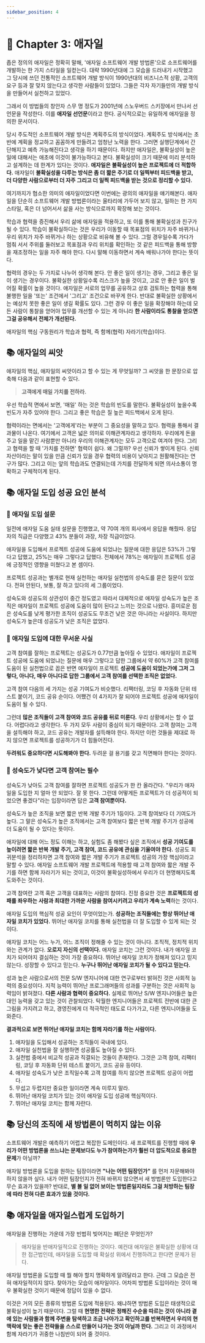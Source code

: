 ```yaml
---
sidebar_position: 4
---
```


# 🌈 Chapter 3: 애자일
좁은 정의의 애자일은 정확히 말해, '애자일 소프트웨어 개발 방법론'으로 소프트웨어를 개발하는 한 가지 스타일을 일컫는다. 대략 1990년대에 그 모습을 드러내기 시작했고 그 당시에 쓰던 전통적인 소프트웨어 개발 방식이 1990년대의 비즈니스적 상황, 고객의 요구 등과 잘 맞지 않는다고 생각한 사람들이 있었다. 그들은 각자 자기들만의 개발 방식을 만들어서 실천하고 있었다.   

그래서 이 방법들의 창안자 스무 명 정도가 2001년에 스노우버드 스키장에서 만나서 선언문을 작성한다. 이를 **애자일 선언문**이라고 한다. 공식적으로는 유일하게 애자일을 정의한 문서이다.   

당시 주도적인 소프트웨어 개발 방식은 계획주도의 방식이었다. 계획주도 방식에서는 초반에 계획을 정교하고 꼼꼼하게 만들려고 엄청난 노력을 한다. 그러면 실행단계에서 간단해지고 예측 가능해진다고 생각을 하기 때문이다. 하지만 애자일은, 불확실성이 높은 일에 대해서는 애초에 이것이 불가능하다고 본다. 불확실성이 크기 때문에 미리 분석하고 설계하는 데 한계가 있다는 것이다. **애자일은 불확실성이 높은 프로젝트에 더 적합하다.** 애자일이 **불확실성을 다루는 방식은 좀 더 짧은 주기로 더 일찍부터 피드백을 받고, 더 다양한 사람으로부터 더 자주 그리고 더 일찍 피드백을 받는 것으로 정리할 수 있다.**   

여기까지가 협소한 의미의 애자일이었다면 이번에는 광의의 애자일을 얘기해본다. 애자일을 단순히 소프트웨어 개발 방법론이라는 울타리에 가두어 보지 않고, 일하는 한 가지 스타일, 혹은 더 넘어서서 삶을 사는 방식으로까지 확장해 보는 것이다.   

학습과 협력을 증진해서 우리 삶에 애자일을 적용하고, 또 이를 통해 불확실성과 친구가 될 수 있다.  학습이 불확실하다는 것은 우리가 이동할 때 목표점의 위치가 자주 바뀌거나 우리 위치가 자주 바뀌거나 하는 상황으로 비유해 볼 수 있다. 그럴 경우일수록 가다가 멈춰 서서 주위를 둘러보고 목표점과 우리 위치를 확인하는 것 같은 피드백을 통해 방향을 재조정하는 일을 자주 해야 한다. 다시 말해 이동하면서 계속 배워나가야 한다는 뜻이다.   

협력의 경우는 두 가지로 나누어 생각해 본다. 안 좋은 일이 생기는 경우, 그리고 좋은 일이 생기는 경우이다. 불확실한 상황일수록 리스크가 높을 것이고, 고로 안 좋은 일이 벌어질 확률이 높을 것이다. 애자일은 서로의 업무를 공유하고 상호 검토하는 협력을 통해 불행한 일을 '또는' 조건에서 '그리고' 조건으로 바꾸게 한다. 반대로 불확실한 상황에서는 예상치 못한 좋은 일이 생길 확률도 있다. 그런 경우 이 좋은 일을 확장해야 하는데 모든 사람이 통찰을 얻어야 업무를 개선할 수 있는 게 아니라 **한 사람이라도 통찰을 얻으면 그걸 공유해서 전체가 개선된다.**   

애자일의 핵심 구동원리가 학습과 협력, 즉 함께(협력) 자라기(학습)이다.

## 📚 애자일의 씨앗
애자일의 핵심, 애자일의 씨앗이라고 할 수 있는 게 무엇일까? 그 씨앗을 한 문장으로 압축해 다음과 같이 표현할 수 있다.

> **고객에게 매일 가치를 전하라.**

우선 학습적 면에서 보면, '매일' 하는 것은 학습의 빈도를 말한다. 불확실성이 높을수록 빈도가 자주 있어야 한다. 그리고 좋은 학습은 질 높은 피드백에서 오게 된다.   

협력이라는 면에서는 '고객에게'라는 부분이 그 중요성을 말하고 있다. 협력을 통해서 결과물이 나온다. 여기에서 고객은 넓은 의미로 이해관계자라고 생각하자. 우리에게 돈을 주고 일을 맡긴 사람뿐만 아니라 우리의 이해관계자는 모두 고객으로 여겨야 한다. 그리고 협력을 할 때 '가치를 전하면' 협력이 쉽다. 왜 그럴까? 우선 신뢰가 쌓이게 된다. 신뢰 자산이라는 말이 있을 만큼 신뢰가 있을 경우 협력의 비용이 낮아지고 원활해진다는 연구가 많다. 그리고 이는 앞의 학습과도 연결되는데 가치를 전달하게 되면 의사소통이 명확하고 구체적이게 된다.

## 📚 애자일 도입 성공 요인 분석

### 🎈 애자일 도입 설문
일전에 애자일 도움 실태 설문을 진행했고, 약 70여 개의 회사에서 응답을 해줬따. 응답자의 직급은 다양했고 43% 분들이 과장, 차장 직급이었다.   

애자일을 도입해서 프로젝트 성공에 도움에 되었냐는 질문에 대한 응답은 53%가 그렇다고 답했고, 25%는 매우 그렇다고 답했다. 전체에서 78%는 애자일이 프로젝트 성공에 긍정적인 영향을 미쳤다고 본 셈이다.   

프로젝트 성공과는 별개로 현재 실천하는 애자일 실천법의 성숙도를 묻은 질문이 있었다. 전혀 안된다, 보통, 잘 하고 있다의 세 그룹이었다.   

성숙도와 성공도의 상관성이 중간 정도였고 따라서 대체적으로 애자일 성숙도가 높은 조직은 애자일이 프로젝트 성공에 도움이 많이 된다고 느끼는 것으로 나왔다. 흥미로운 점은 성숙도를 낮게 평가한 조직이 성공도도 무조건 낮은 것은 아니라는 사실이다. 하지만 성숙도가 높은데 성공도가 낮은 조직은 없었다.

### 🎈 애자일 도입에 대한 무서운 사실
고객 참여를 잘하는 프로젝트는 성공도가 0.77만큼 높아질 수 있었다. 애자일이 프로젝트 성공에 도움에 되었냐는 질문에 매우 그렇다고 답한 그룹에서 약 60%가 고객 참여를 도움이 된 실천법으로 꼽은 반면 애자일이 프로젝트 **성공에 도움이 되었는가에 그저 그렇다, 아니다, 매우 아니다로 답한 그룹에서 고객 참여를 선택한 조직은 없었다.**   

고객 참여 다음의 세 가지는 성공 기여도가 비슷했다. 리팩터링, 코딩 후 자동화 단위 테스트 붙이기, 코드 공유 순이다. 어쨌건 이 4가지가 잘 되어야 프로젝트 성공에 애자일이 도움이 될 수 있다.   

그런데 **많은 조직들이 고객 참여와 코드 공유를 뒤로 미룬다.** 우리 상황에서는 할 수 없다. 어렵다라고 생각한다. 두 가지 모두 사람이 중심이 되기 때문이다. 고객 참여는 고객을 설득해야 하고, 코드 공유는 개발자를 설득해야 한다. 하지만 이런 것들을 제대로 하지 않으면 프로젝트를 성공하기가 더 힘들어진다.   

**두려워도 중요하다면 시도해봐야 한다.** 두려운 걸 용기를 갖고 직면해야 한다는 것이다.

### 🎈 성숙도가 낮다면 고객 참여는 필수
성숙도가 낮아도 고객 참여를 잘하면 프로젝트 성공도가 한 칸 올라간다. "우리가 애자일을 도입한 지 얼마 안 되었다. 잘 못 한다. 그런데 어떻게든 프로젝트가 더 성공적이 되었으면 좋겠다"라는 입장이라면 답은 **고객 참여뿐이다.**   

성숙도가 높은 조직을 보면 짧은 반복 개발 주기가 1등이다. 고객 참여보다 더 기여도가 높다. 그 말은 성숙도가 높은 조직에서는 고객 참여보다 짧은 반복 개발 주기가 성공에 더 도움이 될 수 있다는 뜻이다.   

애자일에 대해 어느 정도 이해는 하고, 실험도 좀 해봤다 싶은 조직에서 **성공 기여도를 높이려면 짧은 반복 개발 주기, 고객 참여, 코드 공유에 관심을 기울여야 한다.** 성공도 회귀분석을 정리하자면 고객 참여와 짧은 개발 주기가 프로젝트 성공의 가장 핵심이라고 말할 수 있다. 애자일 소프트웨어 개발 프로젝트에 적용할 때 고객 참여와 짧은 개발 주기를 하면 함께 자라기가 되는 것이고, 이것이 불확실성하에서 우리가 더 현명해지도록 도와주는 것이다.   

고객 참여란 고객 혹은 고객을 대표하는 사람의 참여다. 진정 중요한 것은 **프로젝트의 성패를 좌우하는 사람과 최대한 가까운 사람을 참여시키려고 우리가 계속 노력**하는 것이다.   

애자일 도입의 핵심적 성공 요인이 무엇이었는가. **성공하는 조직들에는 항상 뛰어난 애자일 코치가 있었다.** 뛰어난 애자일 코치를 통해 실천법을 더 잘 도입할 수 있게 되는 것이다.   

애자일 코치는 어느 누가, 어느 조직이 정해줄 수 있는 것이 아니다. 조직적, 정치적 위치와는 관계가 없다. **오로지 자신의 선택이다.** 애자일 코치는 그런 것이다. 내가 애자일 코치가 되어야지 결심하는 것이 가장 중요하다. 뛰어난 애자일 코치가 정해져 있다고 믿지 않는다. 성장할 수 있다고 믿는다. **누구나 뛰어난 애자일 코치가 될 수 있다고 믿는다.**   

성과 높은 사람으로서의 전문 S/W 엔지니어에 대한 연구로부터 밝혀진 것은 사회적 능력의 중요성이다. 지적 능력이 뛰어난 프로그래머들의 성과를 구분하는 것은 사회적 능력임이 밝혀졌다. **다른 사람과 협력이 중요하다.** 실제로 뛰어난 S/W 엔지니어들은 높은 대인 능력을 갖고 있는 것이 관찰되었다. 탁월한 엔지니어들은 프로젝트 전반에 대한 큰 그림을 가지려고 하고, 경영진에게 더 적극적인 태도로 다가가고, 다른 엔지니어들을 도와준다.   

**결과적으로 보면 뛰어난 애자일 코치는 함께 자라기를 하는 사람이다.**

1. 애자일을 도입해서 성공하는 조직들이 국내에 있다.
2. 애자일 실천법을 잘 실행하면 성공률도 높아질 수 있다.
3. 실천법 중에서 비교적 성공과 직결되는 것들이 존재한다. 그것은 고객 참여, 리팩터링, 코딩 후 자동화 단위 테스트 붙이기, 코드 공유 등이다.
4. 애자일 성숙도가 낮은 조직일수록 고객 참여를 하지 않으면 프로젝트 성공이 어렵다.
5. 무섭고 두렵지만 중요한 일이라면 계속 미루지 말라.
6. 뛰어난 애자일 코치가 있는 것이 애자일 도입 성공에 핵심적이다.
7. 뛰어난 애자일 코치는 함께 자란다.

## 📚 당신의 조직에 새 방법론이 먹히지 않는 이유
소프트웨어 개발은 예측하기 어렵고 복잡한 도메인이다. 새 프로젝트를 진행할 때에 **우리가 어떤 방법론을 쓰느냐는 문제보다도 누가 참여하는가가 훨씬 더 압도적으로 중요한 문제**가 아닐까?   

애자일 방법론을 도입을 원하는 팀장이라면 **"나는 어떤 팀장인가"** 를 먼저 자문해봐야 하지 않을까 싶다. 내가 어떤 팀장인지가 전혀 바뀌지 않으면서 새 방법론만 도입한다고 무슨 효과가 있을까? 반대로, **별 볼 일 없어 보이는 방법론일지라도 그걸 처방하는 팀장에 따라 전혀 다른 효과가 있을 것이다.**

## 📚 애자일을 애자일스럽게 도입하기
애자일을 진행하는 가운데 가장 빈법히 빚어지는 폐단은 무엇인가?

> 애자일을 반애자일적으로 진행하는 것이다. 예컨대 애자일은 불확실한 상황에 대한 접근법인데, 애자일을 도입할 때 확실성 위에서 진행하려고 한다면 문제가 된다.

애자일 방법론을 도입할 때 뭘 해야 할지 명확하게 알려달라고 한다. 근데 그 모습은 전혀 애자일적이지 않다. 찾아가는 모습이 애자일이다. 어차피 방법론 도입이라는 것이 매우 불확실한 것이기 때문에 정답이 있을 수 없다.   

이것은 거의 모든 종류의 방법론 도입에 적용된다. 왜냐하면 방법론 도입은 태생적으로 불확실성이 높기 때문이다. 그럴 때 **현명한 전략은 정해진 수순을 따르는 것이 아니라 곁에 있는 사람들과 함께 주변을 탐색하고 조금 나아가고 확인하고를 반복하면서 우리의 현 맥락에 맞는 좋은 전략들을 스스로 만들어 나가는 것이 아닐까 한다.** 그리고 이 과정에서 함께 자라기가 귀중한 나침반이 되어 줄 것이다.
